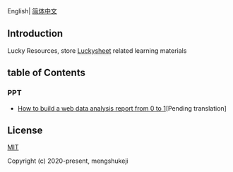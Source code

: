 English| [简体中文](./README-zh.md)

## Introduction
Lucky Resources, store [Luckysheet](https://github.com/mengshukeji/Luckysheet) related learning materials


## table of Contents

### PPT

- [How to build a web data analysis report from 0 to 1](./ppt/如何从0到1搭建%20Web%20数据分析报表.pptx)[Pending translation]

## License
[MIT](http://opensource.org/licenses/MIT)

Copyright (c) 2020-present, mengshukeji
